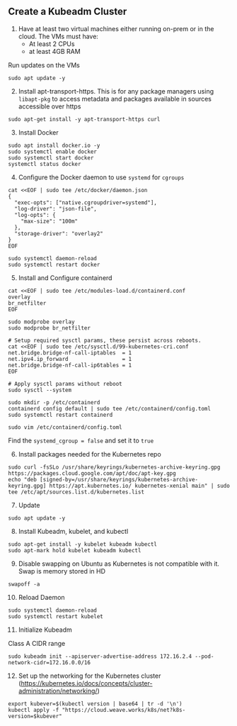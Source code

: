 ## Create a Kubeadm Cluster

1. Have at least two virtual machines either running on-prem or in the cloud. The VMs must have:
   - At least 2 CPUs
   - at least 4GB RAM

Run updates on the VMs

```
sudo apt update -y
```

2. Install apt-transport-https. This is for any package managers using `libapt-pkg` to access metadata and packages available in sources accessible over https

```
sudo apt-get install -y apt-transport-https curl
```

3. Install Docker

```
sudo apt install docker.io -y
sudo systemctl enable docker
sudo systemctl start docker
systemctl status docker
```

4. Configure the Docker daemon to use `systemd` for `cgroups`

```
cat <<EOF | sudo tee /etc/docker/daemon.json
{
  "exec-opts": ["native.cgroupdriver=systemd"],
  "log-driver": "json-file",
  "log-opts": {
    "max-size": "100m"
  },
  "storage-driver": "overlay2"
}
EOF
```

```
sudo systemctl daemon-reload
sudo systemctl restart docker
```

5. Install and Configure containerd

```
cat <<EOF | sudo tee /etc/modules-load.d/containerd.conf
overlay
br_netfilter
EOF

sudo modprobe overlay
sudo modprobe br_netfilter

# Setup required sysctl params, these persist across reboots.
cat <<EOF | sudo tee /etc/sysctl.d/99-kubernetes-cri.conf
net.bridge.bridge-nf-call-iptables  = 1
net.ipv4.ip_forward                 = 1
net.bridge.bridge-nf-call-ip6tables = 1
EOF

# Apply sysctl params without reboot
sudo sysctl --system
```

```
sudo mkdir -p /etc/containerd
containerd config default | sudo tee /etc/containerd/config.toml
sudo systemctl restart containerd
```

```
sudo vim /etc/containerd/config.toml
```


Find the `systemd_cgroup = false` and set it to `true`

6. Install packages needed for the Kubernetes repo

```
sudo curl -fsSLo /usr/share/keyrings/kubernetes-archive-keyring.gpg https://packages.cloud.google.com/apt/doc/apt-key.gpg
echo "deb [signed-by=/usr/share/keyrings/kubernetes-archive-keyring.gpg] https://apt.kubernetes.io/ kubernetes-xenial main" | sudo tee /etc/apt/sources.list.d/kubernetes.list
```

7. Update

```
sudo apt update -y
```

8. Install Kubeadm, kubelet, and kubectl

```
sudo apt-get install -y kubelet kubeadm kubectl
sudo apt-mark hold kubelet kubeadm kubectl
```

9. Disable swapping on Ubuntu as Kubernetes is not compatible with it. Swap is memory stored in HD

```
swapoff -a
```

10. Reload Daemon

```
sudo systemctl daemon-reload
sudo systemctl restart kubelet
```

11. Initialize Kubeadm

Class A CIDR range

```
sudo kubeadm init --apiserver-advertise-address 172.16.2.4 --pod-network-cidr=172.16.0.0/16
```

12. Set up the networking for the Kubernetes cluster (https://kubernetes.io/docs/concepts/cluster-administration/networking/)

```
export kubever=$(kubectl version | base64 | tr -d '\n')
kubectl apply -f "https://cloud.weave.works/k8s/net?k8s-version=$kubever"
```